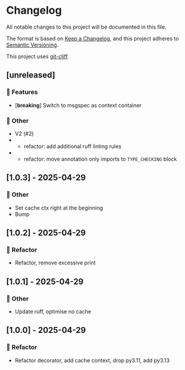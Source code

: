 # Changelog

All notable changes to this project will be documented in this file.

The format is based on [Keep a Changelog](https://keepachangelog.com/en/1.0.0/), and this project adheres to [Semantic Versioning](https://semver.org/spec/v2.0.0.html).

This project uses [git-cliff](https://git-cliff.org/).

## [unreleased]

### 🚀 Features

- [**breaking**] Switch to msgspec as context container

### 💼 Other

- V2 (#2)
- * refactor: add additional ruff linting rules
- * refactor: move annotation only imports to `TYPE_CHECKING` block

## [1.0.3] - 2025-04-29

### 💼 Other

- Set cache ctx right at the beginning
- Bump

## [1.0.2] - 2025-04-29

### 🚜 Refactor

- Refactor, remove excessive print

## [1.0.1] - 2025-04-29

### 💼 Other

- Update ruff, optimise no cache

## [1.0.0] - 2025-04-29

### 🚜 Refactor

- Refactor decorator, add cache context, drop py3.11, add py3.13

<!-- generated by git-cliff -->
